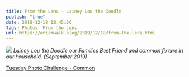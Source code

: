 ```yaml
---
title: From the Lens - Lainey Lou the Doodle
publish: "true"
date: 2019-12-18 12:45:00
tags: Photos, From the Lens
url: https://ericmwalk.blog/2019/12/18/from-the-lens.html
---
```



![](https://ericmwalk.blog/uploads/2021/dc8294199f.jpg)
*Lainey Lou the Doodle our Families Best Friend and common fixture in our household. (September 2019)*

[Tuesday Photo Challenge - Common](https://dutchgoesthephoto.net/2019/12/10/tuesday-photo-challenge-mist/)
